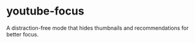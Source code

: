 # youtube-focus
A distraction-free mode that hides thumbnails and recommendations for better focus.
